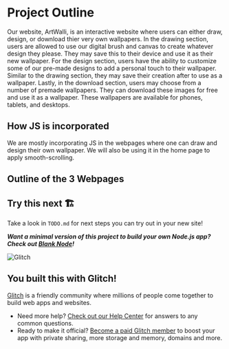 # Project Outline

Our website, ArtWalli, is an interactive website where users can either draw, design, or download thier very own wallpapers.
In the drawing section, users are allowed to use our digital brush and canvas to create whatever design they please. They may save this to their device and use it as their new wallpaper.
For the design section, users have the ability to customize some of our pre-made designs to add a personal touch to their wallpaper. Similar to the drawing section, they may save their creation after to use as a wallpaper.
Lastly, in the download section, users may choose from a number of premade wallpapers. They can download these images for free and use it as a wallpaper.
These wallpapers are available for phones, tablets, and desktops. 

## How JS is incorporated 

We are mostly incorporating JS in the webpages where one can draw and design their own wallpaper.
We will also be using it in the home page to apply smooth-scrolling.

## Outline of the 3 Webpages

## Try this next 🏗️

Take a look in `TODO.md` for next steps you can try out in your new site!

___Want a minimal version of this project to build your own Node.js app? Check out [Blank Node](https://glitch.com/edit/#!/remix/glitch-blank-node)!___

![Glitch](https://cdn.glitch.com/a9975ea6-8949-4bab-addb-8a95021dc2da%2FLogo_Color.svg?v=1602781328576)

## You built this with Glitch!

[Glitch](https://glitch.com) is a friendly community where millions of people come together to build web apps and websites.

- Need more help? [Check out our Help Center](https://help.glitch.com/) for answers to any common questions.
- Ready to make it official? [Become a paid Glitch member](https://glitch.com/pricing) to boost your app with private sharing, more storage and memory, domains and more.
